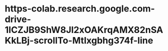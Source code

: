 # https-colab.research.google.com-drive-1lCZJB9ShW8Jl2xOAKrqAMX82nSAKkLBj-scrollTo-MtIxgbhg374f-line